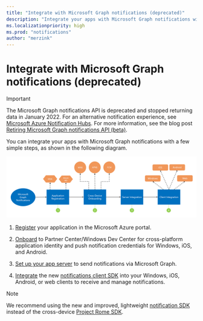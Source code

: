```yaml
---
title: "Integrate with Microsoft Graph notifications (deprecated)"
description: "Integrate your apps with Microsoft Graph notifications with a few simple steps (deprecated)."
ms.localizationpriority: high
ms.prod: "notifications"
author: "merzink"
---
```


# Integrate with Microsoft Graph notifications (deprecated)

> [!IMPORTANT]
> The Microsoft Graph notifications API is deprecated and stopped returning data in January 2022. For an alternative notification experience, see [Microsoft Azure Notification Hubs](/azure/notification-hubs). For more information, see the blog post [Retiring Microsoft Graph notifications API (beta)](https://devblogs.microsoft.com/microsoft365dev/retiring-microsoft-graph-notifications/).

You can integrate your apps with Microsoft Graph notifications with a few simple steps, as shown in the following diagram.

![Image showing the steps to onboard notifications: registration, cross-device onboarding, server integration, and client integration](images/notifications-integration-e2e-overview.png)

1.  [Register](notifications-integration-app-registration.md) your application in the Microsoft Azure portal.

2. [Onboard](notifications-integration-cross-device-experiences-onboarding.md) to Partner Center/Windows Dev Center for cross-platform application identity and push notification credentials for Windows, iOS, and Android.

3.  [Set up your app server](notifications-integrating-app-server.md) to send notifications via Microsoft Graph.

4.  [Integrate](notifications-integrating-with-windows.md) the new [notifications client SDK](https://aka.ms/GNSDK) into your Windows, iOS, Android, or web clients to receive and manage notifications.

> [!NOTE]
> We recommend using the new and improved, lightweight [notification SDK](https://aka.ms/GNSDK) instead of the cross-device [Project Rome SDK](https://github.com/microsoft/project-rome).
